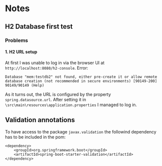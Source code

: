 # Notes

## H2 Database first test

### Problems
#### 1. H2 URL setup
At first I was unable to log in via the 
 browser UI at `http://localhost:8080/h2-console`. 
 Error:
 ```
Database "mem:testdb2" not found, either pre-create it or allow remote database creation (not recommended in secure environments) [90149-200] 90149/90149 (Help)
``` 
As it turns out, the URL is configured by the property `spring.datasource.url`.
After setting it in `\src\main\resources\application.properties` I managed to log in.


## Validation annotations
To have access to the package `javax.validation` the followind dependency has to be
included in the pom:
```
<dependency>
    <groupId>org.springframework.boot</groupId>
    <artifactId>spring-boot-starter-validation</artifactId>
</dependency>
```
